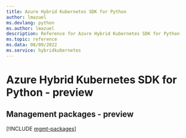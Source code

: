 ```yaml
---
title: Azure Hybrid Kubernetes SDK for Python
author: lmazuel
ms.devlang: python
ms.author: lmazuel
description: Reference for Azure Hybrid Kubernetes SDK for Python
ms.topic: reference
ms.data: 08/09/2022
ms.service: hybridkubernetes
---
```

# Azure Hybrid Kubernetes SDK for Python - preview

## Management packages - preview
[!INCLUDE [mgmt-packages](hybrid-kubernetes-mgmt-index.md)]
